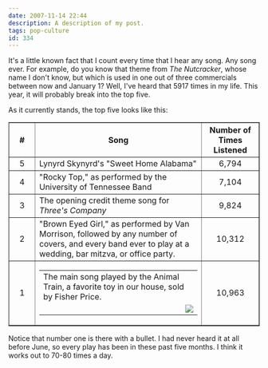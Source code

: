 ```yaml
---
date: 2007-11-14 22:44
description: A description of my post.
tags: pop-culture
id: 334
---
```

It's a little known fact that I count every time that I hear any song.  Any song ever.  For example, do you know that theme from <i>The Nutcracker</i>, whose name I don't know, but which is used in one out of three commercials between now and January 1?  Well, I've heard that 5917 times in my life.  This year, it will probably break into the top five.

As it currently stands, the top five looks like this:  
<!--more-->

<table border="1">
<tr>
	<th align="center">#</th><th>Song</th><th>Number of Times Listened</th>
</tr>
<tr>
	<td width="35" align="center">5</td><td>Lynyrd Skynyrd's "Sweet Home Alabama"</td>
	<td align="center">6,794</td>
</tr><tr>
	<td align="center">4</td><td>"Rocky Top," as performed by the University of Tennessee Band</td>
	<td align="center">7,104</td>
</tr><tr>
	<td align="center">3</td><td>The opening credit theme song for <i>Three's Company</i></td>
	<td align="center">9,824</td>
</tr><tr>
	<td align="center">2</td><td>"Brown Eyed Girl," as performed by Van Morrison, followed by any number of covers, and every band ever to play at a wedding, bar mitzva, or office party.</td>
	<td align="center">10,312</td>
</tr><tr>
	<td align="center">1</td><td><table><tr><td>The main song played by the Animal Train, a favorite toy in our house, sold by Fisher Price.</td></tr><tr><td align="right">  <img src="/img/animaltrain.jpg" /></td></tr></table></td>
	<td align="center">10,963</td>
</tr>
</table>

Notice that number one is there with a bullet.  I had never heard it at all before June, so every play has been in these past five months.  I think it works out to 70-80 times a day.